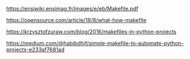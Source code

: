 https://ensiwiki.ensimag.fr/images/e/eb/Makefile.pdf

https://opensource.com/article/18/8/what-how-makefile

https://krzysztofzuraw.com/blog/2016/makefiles-in-python-projects

https://medium.com/@habibdhif/simple-makefile-to-automate-python-projects-e233af7681ad
